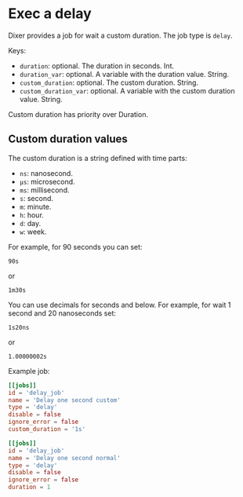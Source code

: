 # Exec a delay

Dixer provides a job for wait a custom duration. The job type is `delay`.

Keys:

- `duration`: optional. The duration in seconds. Int.
- `duration_var`: optional. A variable with the duration value. String.
- `custom_duration`: optional. The custom duration. String.
- `custom_duration_var`: optional. A variable with the custom duration value. String.

Custom duration has priority over Duration.

## Custom duration values

The custom duration is a string defined with time parts:

- `ns`: nanosecond.
- `µs`: microsecond.
- `ms`: millisecond.
- `s`: second.
- `m`: minute.
- `h`: hour.
- `d`: day.
- `w`: week.

For example, for 90 seconds you can set:

```
90s
```

or

```
1m30s
```

You can use decimals for seconds and below. For example, for wait 1 second and 20 nanoseconds set:

```
1s20ns
```

or

```
1.00000002s
```

Example job:

```toml
[[jobs]]
id = 'delay_job'
name = 'Delay one second custom'
type = 'delay'
disable = false
ignore_error = false
custom_duration = '1s'
```

```toml
[[jobs]]
id = 'delay_job'
name = 'Delay one second normal'
type = 'delay'
disable = false
ignore_error = false
duration = 1
```